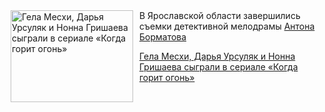 <!--2025-09-24 11:45:35-->
<div class="yb">
  <div class="rss kino_kino"><a href="https://www.kino-teatr.ru/kino/news/y2025/9-24/39080/" title="Гела Месхи, Дарья Урсуляк и Нонна Гришаева сыграли в сериале «Когда горит огонь»"><img src="https://www.kino-teatr.ru/news/0/8/39080/poster.jpg" width="196" height="147" align="left" hspace="5" style="margin: 0px 10px 0px 5px" alt="Гела Месхи, Дарья Урсуляк и Нонна Гришаева сыграли в сериале «Когда горит огонь»"/></a>В Ярославской области завершились съемки детективной мелодрамы <a href=https://www.kino-teatr.ru/kino/director/ros/29611/bio/ target=_blank>Антона Борматова</a> <p class="titl"><a href="https://www.kino-teatr.ru/kino/news/y2025/9-24/39080/">Гела Месхи, Дарья Урсуляк и Нонна Гришаева сыграли в сериале «Когда горит огонь»</a></p></div>
</div>
